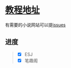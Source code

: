 # [教程地址](https://htmlpreview.github.io/?https://github.com/Lost-Season/novel/blob/main/README.html)

有需要的小说网站可以提[issues](https://github.com/Lost-Season/novel/issues)

## 进度
> - [x] ESJ
> - [x] 笔趣阁
